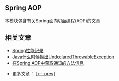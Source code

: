 ## Spring AOP

本模块包含有关Spring面向切面编程(AOP)的文章

## 相关文章

+ [Spring性能记录](http://tu-yucheng.github.io/spring/2023/05/13/spring-performance-logging.html)
+ [Java什么时候抛出UndeclaredThrowableException](http://tu-yucheng.github.io/spring/2023/05/13/java-undeclaredthrowableexception.html)
+ [在Spring AOP中获取通知的方法信息](http://tu-yucheng.github.io/spring/2023/05/13/spring-aop-get-advised-method-info.html)

- 更多文章： [[<-- prev]](../spring-aop-1/README.md)